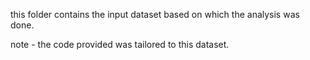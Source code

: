 this folder contains the input dataset based on which the analysis was done.

note - the code provided was tailored to this dataset.
